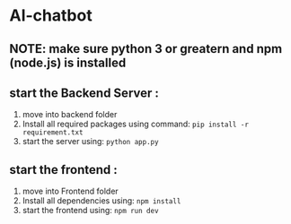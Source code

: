 ﻿# AI-chatbot
## NOTE: make sure python 3 or greatern and npm (node.js) is installed 
## start the Backend Server :
  1. move into backend folder
  2. Install all required packages using command:
     <code>pip install -r requirement.txt</code>
  3. start the server using: 
  <code>python app.py</code>
## start the frontend : 
  1. move into Frontend folder
  2. Install all dependencies using: <code>npm install</code>
  3. start the frontend using: <code>npm run dev</code>
